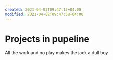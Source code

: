 ```yaml
---
created: 2021-04-02T09:47:15+04:00
modified: 2021-04-02T09:47:58+04:00
---
```


# Projects in pupeline

All the work and no play makes the jack a dull boy